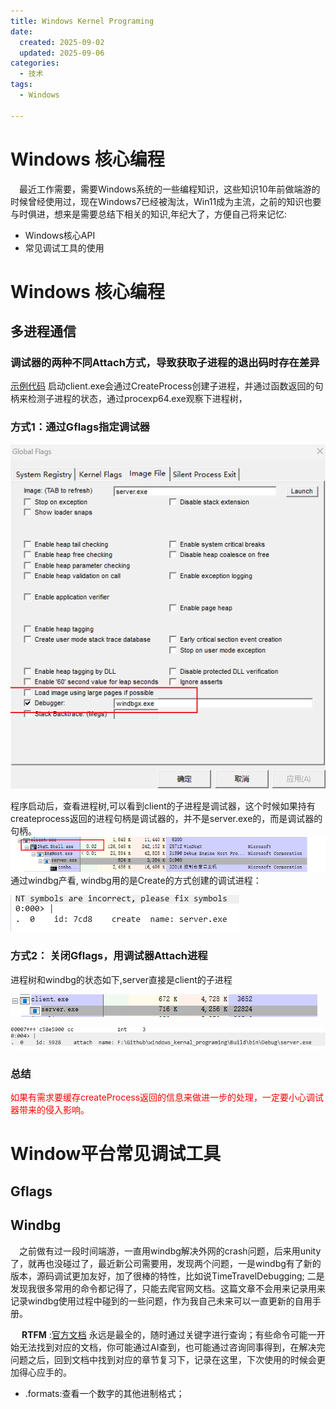 ```yaml
---
title: Windows Kernel Programing
date:
  created: 2025-09-02
  updated: 2025-09-06
categories:
  - 技术
tags:
  - Windows 

---
```


# Windows 核心编程
&ensp;&ensp;最近工作需要，需要Windows系统的一些编程知识，这些知识10年前做端游的时候曾经使用过，现在Windows7已经被淘汰，Win11成为主流，之前的知识也要与时俱进，想来是需要总结下相关的知识,年纪大了，方便自己将来记忆: 

- Windows核心API 
- 常见调试工具的使用 



<!-- more -->
# Windows 核心编程
##  多进程通信
### 调试器的两种不同Attach方式，导致获取子进程的退出码时存在差异
[示例代码](https://github.com/laiyierjiangsu/windows_kernal_programing)
启动client.exe会通过CreateProcess创建子进程，并通过函数返回的句柄来检测子进程的状态，通过procexp64.exe观察下进程树，
### 方式1：通过Gflags指定调试器
![Gflagsconfig](https://raw.githubusercontent.com/laiyierjiangsu/blog_image/refs/heads/master/posts/WindowsPrograming/gflags_config.png)

程序启动后，查看进程树,可以看到client的子进程是调试器，这个时候如果持有createprocess返回的进程句柄是调试器的，并不是server.exe的，而是调试器的句柄。
![create_process_tree](https://raw.githubusercontent.com/laiyierjiangsu/blog_image/refs/heads/master/posts/WindowsPrograming/create_process_tree.png)  
通过windbg产看, windbg用的是Create的方式创建的调试进程：

![create_windbg_status](https://raw.githubusercontent.com/laiyierjiangsu/blog_image/refs/heads/master/posts/WindowsPrograming/create_windbg_status.png) 
### 方式2： 关闭Gflags，用调试器Attach进程
进程树和windbg的状态如下,server直接是client的子进程

![attach_process_tree](https://raw.githubusercontent.com/laiyierjiangsu/blog_image/refs/heads/master/posts/WindowsPrograming/attach_process_tree.png) 

![attach_windbg_status](https://raw.githubusercontent.com/laiyierjiangsu/blog_image/refs/heads/master/posts/WindowsPrograming/attach-windbg-status.png) 
### 总结
<span style="color:red">如果有需求要缓存createProcess返回的信息来做进一步的处理，一定要小心调试器带来的侵入影响。<span>

# Window平台常见调试工具
## Gflags
## Windbg
&ensp;&ensp;之前做有过一段时间端游，一直用windbg解决外网的crash问题，后来用unity了，就再也没碰过了，最近新公司需要用，发现两个问题，一是windbg有了新的版本，源码调试更加友好，加了很棒的特性，比如说TimeTravelDebugging; 二是发现我很多常用的命令都记得了，只能去爬官网文档。这篇文章不会用来记录用来记录windbg使用过程中碰到的一些问题，作为我自己未来可以一直更新的自用手册。
 
 &ensp;&ensp; **RTFM** :[官方文档](https://learn.microsoft.com/en-us/windows-hardware/drivers/debugger/) 永远是最全的，随时通过关键字进行查询；有些命令可能一开始无法找到对应的文档，你可能通过AI查到，也可能通过咨询同事得到，在解决完问题之后，回到文档中找到对应的章节复习下，记录在这里，下次使用的时候会更加得心应手的。

- .formats:查看一个数字的其他进制格式；
